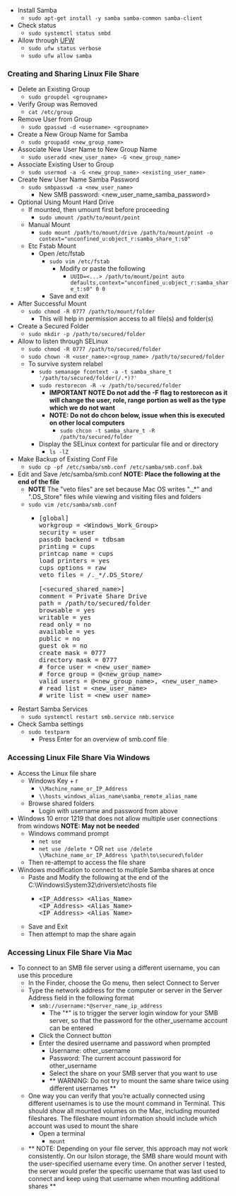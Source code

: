 * Install Samba
  * `sudo apt-get install -y samba samba-common samba-client`
* Check status
  * `sudo systemctl status smbd`
* Allow through [UFW](https://github.com/Cuates/ubuntuinstall/tree/main/system/ufw)
  * `sudo ufw status verbose`
  * `sudo ufw allow samba`

### Creating and Sharing Linux File Share
* Delete an Existing Group
  * `sudo groupdel <groupname>`
* Verify Group was Removed
  * `cat /etc/group`
* Remove User from Group
  * `sudo gpasswd -d <username> <groupname>`
* Create a New Group Name for Samba
  * `sudo groupadd <new_group_name>`
* Associate New User Name to New Group Name
  * `sudo useradd <new_user_name> -G <new_group_name>`
* Associate Existing User to Group
  * `sudo usermod -a -G <new_group_name> <existing_user_name>`
* Create New User Name Samba Password
  * `sudo smbpasswd -a <new_user_name>`
    * New SMB password: <new_user_name_samba_password>
* Optional Using Mount Hard Drive
  * If mounted, then umount first before proceeding
    * `sudo umount /path/to/mount/point`
  * Manual Mount
    * `sudo mount /path/to/mount/drive /path/to/mount/point -o context="unconfined_u:object_r:samba_share_t:s0"`
  * Etc Fstab Mount
    * Open /etc/fstab
      * `sudo vim /etc/fstab`
        * Modify or paste the following
          * `UUID=<...> /path/to/mount/point auto defaults,context="unconfined_u:object_r:samba_share_t:s0" 0 0`
      * Save and exit
* After Successful Mount
  * `sudo chmod -R 0777 /path/to/mount/folder`
    * This will help in permission access to all file(s) and folder(s)
* Create a Secured Folder
  * `sudo mkdir -p /path/to/secured/folder`
* Allow to listen through SELinux
  * `sudo chmod -R 0777 /path/to/secured/folder`
  * `sudo chown -R <user_name>:<group_name> /path/to/secured/folder`
  * To survive system relabel
    * `sudo semanage fcontext -a -t samba_share_t '/path/to/secured/folder(/.*)?'`
    * `sudo restorecon -R -v /path/to/secured/folder`
      * **IMPORTANT NOTE Do not add the -F flag to restorecon as it will change the user, role, range portion as well as the type which we do not want**
      * **NOTE: Do not do chcon below, issue when this is executed on other local computers**
        * `sudo chcon -t samba_share_t -R /path/to/secured/folder`
    * Display the SELinux context for particular file and or directory
      * `ls -lZ`
* Make Backup of Existing Conf File
  * `sudo cp -pf /etc/samba/smb.conf /etc/samba/smb.conf.bak`
* Edit and Save /etc/samba/smb.conf **NOTE: Place the following at the end of the file**
  * **NOTE** The "veto files" are set because Mac OS writes "._*" and ".DS_Store" files while viewing and visiting files and folders
  * `sudo vim /etc/samba/smb.conf`
    * <pre>
      [global]
      workgroup = &lt;Windows_Work_Group&gt;
      security = user
      passdb backend = tdbsam
      printing = cups
      printcap name = cups
      load printers = yes
      cups options = raw
      veto files = /._*/.DS_Store/
      
      [&lt;secured_shared_name&gt;]
      comment = Private Share Drive
      path = /path/to/secured/folder
      browsable = yes
      writable = yes
      read only = no
      available = yes
      public = no
      guest ok = no
      create mask = 0777
      directory mask = 0777
      # force user = &lt;new_user_name&gt;
      # force group = @&lt;new_group_name&gt;
      valid users = @&lt;new_group_name&gt;, &lt;new_user_name&gt;
      # read list = &lt;new_user_name&gt;
      # write list = &lt;new_user_name&gt;
      </pre>
* Restart Samba Services
  * `sudo systemctl restart smb.service nmb.service`
* Check Samba settings
  * `sudo testparm`
    * Press Enter for an overview of smb.conf file

### Accessing Linux File Share Via Windows
* Access the Linux file share
  * Windows Key + r
    * `\\Machine_name_or_IP_Address`
    * `\\hosts_windows_alias_name\samba_remote_alias_name`
  * Browse shared folders
    * Login with username and password from above
* Windows 10 error 1219 that does not allow multiple user connections from windows **NOTE: May not be needed**
  * Windows command prompt
    * `net use`
    * `net use /delete *` OR `net use /delete \\Machine_name_or_IP_Address \path\to\secured\folder`
  * Then re-attempt to access the file share
* Windows modification to connect to multiple Samba shares at once
  * Paste and Modify the following at the end of the C:\Windows\System32\drivers\etc\hosts file
    * <pre>
      &lt;IP_Address&gt; &lt;Alias_Name&gt;
      &lt;IP_Address&gt; &lt;Alias_Name&gt;
      &lt;IP_Address&gt; &lt;Alias_Name&gt;
      </pre>
  * Save and Exit
  * Then attempt to map the share again

### Accessing Linux File Share Via Mac
* To connect to an SMB file server using a different username, you can use this procedure
  * In the Finder, choose the Go menu, then select Connect to Server
  * Type the network address for the computer or server in the Server Address field in the following format
    * `smb://username:*@server_name_ip_address`
      * The "*" is to trigger the server login window for your SMB server, so that the password for the other_username account can be entered
    * Click the Connect button
    * Enter the desired username and password when prompted
      * Username: other_username
      * Password: The current account password for other_username
      * Select the share on your SMB server that you want to use
      * ** WARNING: Do not try to mount the same share twice using different usernames **
  * One way you can verify that you’re actually connected using different usernames is to use the mount command in Terminal. This should show all mounted volumes on the Mac, including mounted fileshares. The fileshare mount information should include which account was used to mount the share
    * Open a terminal
      * `mount`
  * ** NOTE: Depending on your file server, this approach may not work consistently. On our Isilon storage, the SMB share would mount with the user-specified username every time. On another server I tested, the server would prefer the specific username that was last used to connect and keep using that username when mounting additional shares **
